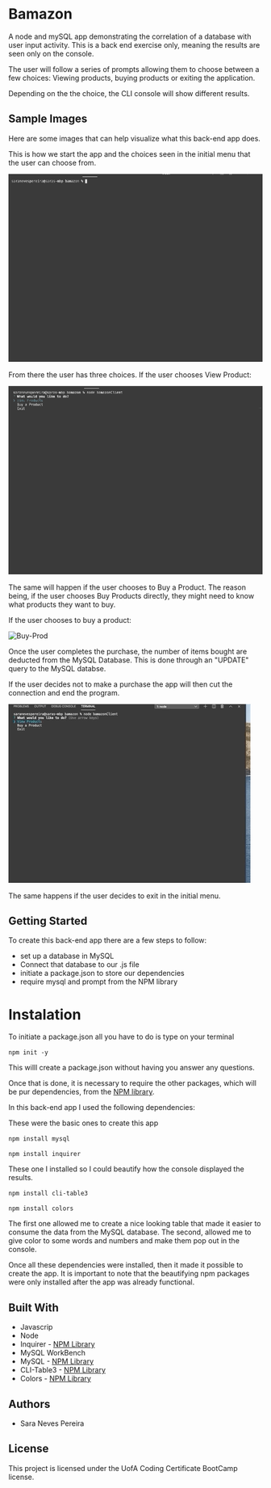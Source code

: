 # Bamazon

 A node and mySQL app demonstrating the correlation of a database with user input activity. This is a back end exercise only, meaning the results are seen only on the console. 
 
 The user will follow a series of prompts allowing them to choose between a few choices: Viewing products, buying products or exiting the application. 

 Depending on the the choice, the CLI console will show different results.

 ## Sample Images

 Here are some images that can help visualize what this back-end app does.

 This is how we start the app and the choices seen in the initial menu that the user can choose from.

 ![initial-menu](./images/initial-menu.gif)

 From there the user has three choices. If the user chooses View Product:

 ![View-Table](./images/viewtable.gif)

 The same will happen if the user chooses to Buy a Product. The reason being, if the user chooses Buy Products directly, they might need to know what products they want to buy. 

 If the user chooses to buy a product: 

 ![Buy-Prod](./images/buyProd.gif)

Once the user completes the purchase, the number of items bought are deducted from the MySQL Database. This is done through an "UPDATE" query to the MySQL databse.

If the user decides not to make a purchase the app will then cut the connection and end the program.

![No-Purchase](./images/nopurchase.gif)


The same happens if the user decides to exit in the initial menu. 

## Getting Started

To create this back-end app there are a few steps to follow:

* set up a database in MySQL
* Connect that database to our .js file
* initiate a package.json to store our dependencies
* require mysql and prompt from the NPM library

# Instalation

To initiate a package.json all you have to do is type on your terminal

```
npm init -y
```

This willl create a package.json without having you answer any questions. 

Once that is done, it is necessary to require the other packages, which will be pur dependencies, from the [NPM library](https://www.npmjs.com/). 

In this back-end app I used the following dependencies:

These were the basic ones to create this app

```
npm install mysql
````

```
npm install inquirer
```

These one I installed so I could beautify how the console displayed the results.

```
npm install cli-table3
```

```
npm install colors
```

The first one allowed me to create a nice looking table that made it easier to consume the data from the MySQL database. The second, allowed me to give color to some words and numbers and make them pop out in the console. 

Once all these dependencies were installed, then it made it possible to create the app. It is important to note that the beautifying npm packages were only installed after the app was already functional. 

## Built With

* Javascrip
* Node
* Inquirer - [NPM Library](https://www.npmjs.com//package/inquirer#prompt)
* MySQL WorkBench
* MySQL - [NPM Library](https://www.npmjs.com/package/mysql)
* CLI-Table3 - [NPM Library](https://www.npmjs.com/package/cli-table3)
* Colors - [NPM Library](https://www.npmjs.com/package/colors)

## Authors

* Sara Neves Pereira

## License

This project is licensed under the UofA Coding Certificate BootCamp license.


